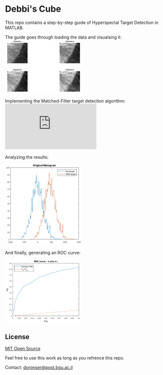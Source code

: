 # Debbi's Cube
This repo contains a step-by-step guide of Hyperspectal Target Detection in MATLAB.

The guide goes through loading the data and visualsing it:
<img src="imgs/1.jpg" width="50%" height="50%">

Implementing the Matched-Filter target detection algorithm:
![MF Equation](http://latex.codecogs.com/svg.latex?MF%28X%29+%3D+t%5ET%5Cphi%5E%7B-1%7D%28X-M%29)


Analyzing the results:

<img src="imgs/2.jpg" width="50%" height="50%">

And finally, generating an ROC curve:

<img src="imgs/3.jpg" width="50%" height="50%">

## License
[MIT Open Source](https://choosealicense.com/licenses/mit/)

Feel free to use this work as long as you refrence this repo.

Contact: doronser@post.bgu.ac.il
